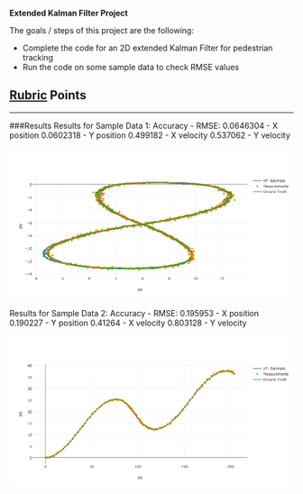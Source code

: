 
**Extended Kalman Filter Project**

The goals / steps of this project are the following:

* Complete the code for an 2D extended Kalman Filter for pedestrian tracking
* Run the code on some sample data to check RMSE values

[//]: # (Image References)

[sample_data1]: ./output_images/sample_data1.png "Sample Data 1"
[sample_data2]: ./output_images/sample_data2.png "Sample Data 2"

## [Rubric](https://review.udacity.com/#!/rubrics/748/view) Points

---

###Results
Results for Sample Data 1:
	Accuracy - RMSE: 
	0.0646304 - X position
	0.0602318 - Y position
	0.499182 - X velocity
	0.537062 - Y velocity

![alt text][sample_data1]


Results for Sample Data 2:
	Accuracy - RMSE: 
	0.195953 - X position 
	0.190227 - Y position 
	0.41264 - X velocity 
	0.803128 - Y velocity

![alt text][sample_data2]

